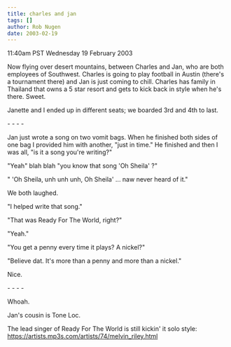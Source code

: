 ```yaml
---
title: charles and jan
tags: []
author: Rob Nugen
date: 2003-02-19
---
```


<p class=date>11:40am PST Wednesday 19 February 2003</p>

<p>Now flying over desert mountains, between Charles and Jan, who are
both employees of Southwest.  Charles is going to play football in
Austin (there's a tournament there) and Jan is just coming to chill.
Charles has family in Thailand that owns a 5 star resort and gets to
kick back in style when he's there.  Sweet.</p>

<p>Janette and I ended up in different seats; we boarded 3rd and 4th
to last.</p>

<p>- - - -</p>

<p>Jan just wrote a song on two vomit bags.  When he finished both
sides of one bag I provided him with another, "just in time."  He
finished and then I was all, "is it a song you're writing?"</p>

<p>"Yeah" blah blah "you know that song 'Oh Sheila' ?"</p>

<p>" 'Oh Sheila, unh unh unh, Oh Sheila' ... naw never heard of it."</p>

<p>We both laughed.</p>

<p>"I helped write that song."</p>

<p>"That was Ready For The World, right?"</p>

<p>"Yeah."</p>

<p>"You get a penny every time it plays?  A nickel?"</p>

<p>"Believe dat.  It's more than a penny and more than a nickel."</p>

<p>Nice.</p>

<p>- - - -</p>

<p>Whoah.</p>

<p>Jan's cousin is Tone Loc.</p>

<p>The lead singer of Ready For The World is still kickin' it solo
style: <a
href="https://artists.mp3s.com/artists/74/melvin_riley.html">https://artists.mp3s.com/artists/74/melvin_riley.html</a>

